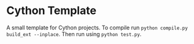 # Cython Template
A small template for Cython projects. To compile run ```python compile.py build_ext --inplace```. Then run using ```python test.py```.
